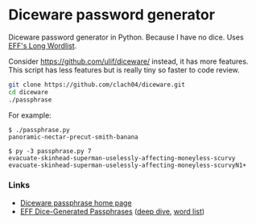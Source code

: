 # Diceware password generator

Diceware password generator in Python. Because I have no dice. Uses [EFF's Long Wordlist][wordlist].

Consider https://github.com/ulif/diceware/ instead, it has more features.
This script has less features but is really tiny so faster to code review.

```bash
git clone https://github.com/clach04/diceware.git
cd diceware
./passphrase
```

For example:

```
$ ./passphrase.py
panoramic-nectar-precut-smith-banana

$ py -3 passphrase.py 7
evacuate-skinhead-superman-uselessly-affecting-moneyless-scurvy
evacuate-skinhead-superman-uselessly-affecting-moneyless-scurvyN1+
```

### Links

* [Diceware passphrase home page](http://www.diceware.com)
* [EFF Dice-Generated Passphrases](https://www.eff.org/dice) ([deep dive](https://www.eff.org/deeplinks/2016/07/new-wordlists-random-passphrases), [word list][wordlist])

[wordlist]: https://www.eff.org/files/2016/07/18/eff_large_wordlist.txt
